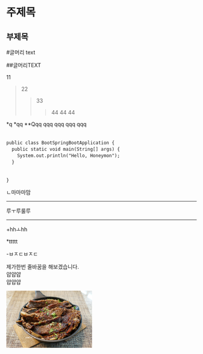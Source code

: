 주제목
=========
부제목
---------

#글머리 text

##글머리TEXT


11
> 22
> >33
> >>44
> >>44
> > >44

*q
*qq
**Qqq
qqq
  qqq
  qqq
  qqq

<code>
public class BootSpringBootApplication {
  public static void main(String[] args) {
    System.out.println("Hello, Honeymon");
  }

}
</code>

ㄴ마마마맘
- - -
루ㅜ루룰루
- - -

+hhㅗhh   

*ttttt   

-ㅂㅈㄷㅂㅈㄷ

제가한번 줄바꿈을 해보겠습니다.   
얍얍얍   
얍얍얍   

<img src="https://github.com/joohyoungkim19940805/gogoda/blob/master/springProject/WebContent/img/1.jpg?raw=true" width="45%" height="30%" title="px(픽셀) 크기 설정" alt="RubberDuck"></img>
